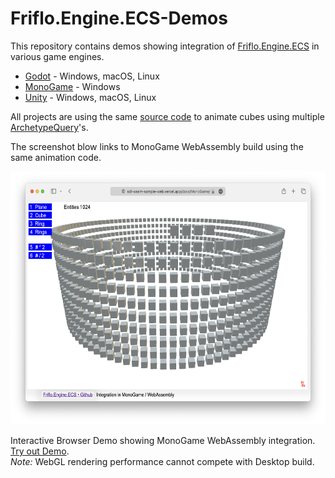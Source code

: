 # Friflo.Engine.ECS-Demos

This repository contains demos showing integration of [Friflo.Engine.ECS](https://github.com/friflo/Friflo.Json.Fliox/blob/main/Engine/README.md)
in various game engines.

- [Godot](Godot) - Windows, macOS, Linux
- [MonoGame](MonoGame) - Windows
- [Unity](Unity) - Windows, macOS, Linux

All projects are using the same [source code](./Godot/Drones.cs) to animate cubes using multiple
[ArchetypeQuery](https://github.com/friflo/Friflo.Engine-docs/blob/main/api/ArchetypeQuery.md)'s.


The screenshot blow links to MonoGame WebAssembly build using the same animation code.

<a href="https://sdl-wasm-sample-web.vercel.app/docs/MonoGame/">
<img src="https://raw.githubusercontent.com/friflo/Friflo.Engine-docs/main/docs/images/MonoGame-wasm.png" width="600" height="405"/>
</a>

Interactive Browser Demo showing MonoGame WebAssembly integration. [Try out Demo](https://sdl-wasm-sample-web.vercel.app/docs/MonoGame/).  
*Note:* WebGL rendering performance cannot compete with Desktop build.